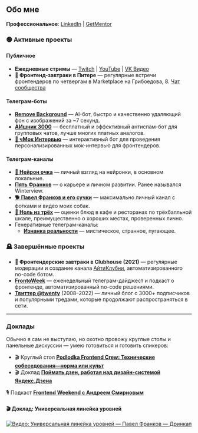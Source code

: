 ## Обо мне
**Профессиональное**: [LinkedIn](https://ru.linkedin.com/in/frankov) | [GetMentor](https://getmentor.dev/mentor/pavel-frankov-158)

### 🟢 Активные проекты
#### Публичное
- **Ежедневные стримы** — [Twitch](https://www.twitch.tv/pfrankov) | [YouTube](https://www.youtube.com/@5frankov/streams) | [VK Видео](https://vkvideo.ru/@5pfrankov)
- **🥞 Фронтенд-завтраки в Питере** — регулярные встречи фронтендеров по четвергам в Marketplace на Грибоедова, 8. [Чат сообщества](https://t.me/spb_frontend_chat)

#### Телеграм-боты
- [**Remove Background**](https://t.me/RMVBCKGRND_bot) — AI-бот, быстро и качественно удаляющий фон с изображений за ~7 секунд.
- [**АИшник 3000**](https://t.me/aishnik3000_bot) — бесплатный и эффективный антиспам-бот для групповых чатов, лучше многих платных аналогов.
- [**💋 чМок Интервью**](https://t.me/chmock_interview_bot) — интерактивный бот для проведения персонализированных мок-интервью для фронтендеров.

#### Телеграм-каналы
- [**🥐 Нейрон очка**](https://t.me/neuronochka) — личный взгляд на нейронки, в основном локальные.
- [**Пять Франков**](https://t.me/pfrankov) — о карьере и личном развитии. Ранее назывался Winterview.
- [**🐕 Павел Франков и его сучки**](https://t.me/TheBestBitchesEver) — максимально личный канал с фотками и видео моих собак.
- [**🍮 Ноль из трёх**](https://t.me/zero_of_three) — оценки блюд в кафе и ресторанах по трёхбалльной шкале, преимущественно о хороших местах, проверенных лично.
- Генеративные телеграм-каналы:
  - [**Изнанка реальности**](https://t.me/upside_down_reality) — мистическое, странное, пугающее.


### 🪦 Завершённые проекты
- **🥞 Фронтендерские завтраки в Clubhouse (2021)** — регулярные модерации и создание канала [АйтиКлубни](https://t.me/+ssFNzT-nFaQ0MDQ6), автоматизированного no-code ботом.
- [**FrontoWeek**](https://t.me/+U3ep85WOkJ-UYmj2) — еженедельный телеграм-дайджест и подкаст о фронтенде, автоматизированный no-code решениями.
- [**Твиттер @twenty**](https://twitter.com/twenty) (2008–2022) — личный блог с 3000+ подписчиков и популярными тредами, которые продолжают распространяться в сети.

---

### Доклады
Обычно я сам не выступаю, но охотно провожу круглые столы и панельные дискуссии — умею готовиться и готовить спикеров:  
- 🎬 Круглый стол [**Podlodka Frontend Crew: Технические собеседования—норма или культ**](https://www.youtube.com/watch?v=eOBBu2LLgxY)
- 🎬 Доклад [**Поймать дзен, работая над дизайн-системой Яндекс.Дзена**](https://www.youtube.com/watch?v=1ZxDw-wovws)

🎙️ Подкаст [**Frontend Weekend с Андреем Смирновым**](https://podcast.ru/e/3qRkL22AQ_O)

#### 🎬 Доклад: Универсальная линейка уровней  
[![Видео: Универсальная линейка уровней — Павел Франков — Дринкап](https://img.youtube.com/vi/dYY_0tkdcmw/0.jpg)](https://www.youtube.com/watch?v=dYY_0tkdcmw)
